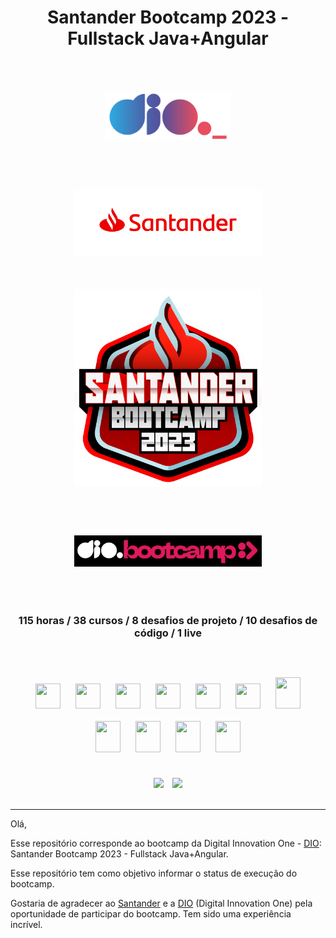 <div align="center">
    <h1>Santander Bootcamp 2023 - Fullstack Java+Angular</h1>
</div>

<div align="center">
    <img src="assets\images\dio-logo.png" width="200" height="" hspace="25" style="margin:50px">
    <img src="assets\images\santander-logo.png" width="300" height="" hspace="25" style="margin:25px">
</div>

<div align="center"><img src="assets\images\bootcamp-santander.png" width="300" height="" hspace="" style="margin: 25px">
</div>

<div align="center"> <img src="assets\images\bootcamp-dio.png" width="300" height="" hspace="10" style="margin: 50px"/>
</div> 

<div align="center">
    <h3>115 horas / 38 cursos / 8 desafios de projeto / 10 desafios de código / 1 live</h3>
</div>
<br><br>

<div align="center">
    <img src="https://cdn.jsdelivr.net/gh/devicons/devicon/icons/git/git-original.svg" width="40" height="40" hspace="10" style="margin: 10px"/>
    <img src="https://cdn.jsdelivr.net/gh/devicons/devicon/icons/html5/html5-original.svg" width="40" height="40" style="margin: 10px"/>
    <img src="https://cdn.jsdelivr.net/gh/devicons/devicon/icons/css3/css3-original.svg" width="40" height="40" style="margin: 10px"/>
    <img src="https://cdn.jsdelivr.net/gh/devicons/devicon/icons/javascript/javascript-original.svg" width="40" height="40" style="margin: 10px"/>
    <img src="https://cdn.jsdelivr.net/gh/devicons/devicon/icons/typescript/typescript-original.svg" width="40" height="40" style="margin: 10px"/>
    <img src="https://cdn.jsdelivr.net/gh/devicons/devicon/icons/angularjs/angularjs-original.svg" width="40" height="40" hspace="10" style="margin: 10px"/>

<img src="https://cdn.jsdelivr.net/gh/devicons/devicon/icons/java/java-original.svg" width="40" height="50" hspace="10" style="margin: 10px"/>
<img src="https://cdn.jsdelivr.net/gh/devicons/devicon/icons/spring/spring-original.svg" width="40" height="50" hspace="10" style="margin: 10px"/>    
<img src="https://cdn.jsdelivr.net/gh/devicons/devicon/icons/mysql/mysql-original.svg" width="40" height="50" hspace="10" style="margin: 10px"/>
<img src="https://cdn.jsdelivr.net/gh/devicons/devicon/icons/postgresql/postgresql-original.svg" width="40" height="50" hspace="10" style="margin: 10px"/>
<img src="https://cdn.jsdelivr.net/gh/devicons/devicon/icons/mongodb/mongodb-original.svg" width="40" height="50" hspace="10" style="margin: 10px"/>          
</div>
<br>

</p>
<div align="center">
    <img src="https://img.shields.io/badge/IN%C3%8DCIO-17%2F08%2F2023-green" hspace="5"/>
    <img src="https://img.shields.io/badge/T%C3%89RMINO-22%2F10%2F2023-red" hspace="5"/>
</div>
<br>
<hr>


Olá,

Esse repositório corresponde ao bootcamp da Digital Innovation One - [DIO](https://www.dio.me): Santander Bootcamp 2023 - Fullstack Java+Angular.

Esse repositório tem como objetivo informar o status de execução do bootcamp.

Gostaria de agradecer ao [Santander](https://www.becas-santander.com/pt_br/index.html) e a [DIO](https://www.dio.me) 
(Digital Innovation One) pela oportunidade de participar do bootcamp. Tem sido uma experiência incrível.


